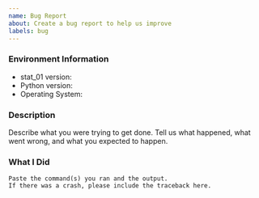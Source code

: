 ```yaml
---
name: Bug Report
about: Create a bug report to help us improve
labels: bug
---
```


<!-- Please search existing issues to avoid creating duplicates. -->

### Environment Information

-   stat_01 version:
-   Python version:
-   Operating System:

### Description

Describe what you were trying to get done.
Tell us what happened, what went wrong, and what you expected to happen.

### What I Did

```
Paste the command(s) you ran and the output.
If there was a crash, please include the traceback here.
```
